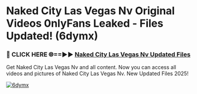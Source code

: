 # Naked City Las Vegas Nv Original Videos 0nlyFans Leaked - Files Updated! (6dymx)

<h3>🔴 CLICK HERE 🌐==►► <a href="https://tinyurl.com/up5wt9bj" rel="nofollow">Naked City Las Vegas Nv Updated Files</a></h3>

Get Naked City Las Vegas Nv and all content. Now you can access all videos and pictures of Naked City Las Vegas Nv. New Updated Files 2025!

[![6dymx](https://i.imgur.com/ABiUzMV.gif)](https://tinyurl.com/up5wt9bj)

